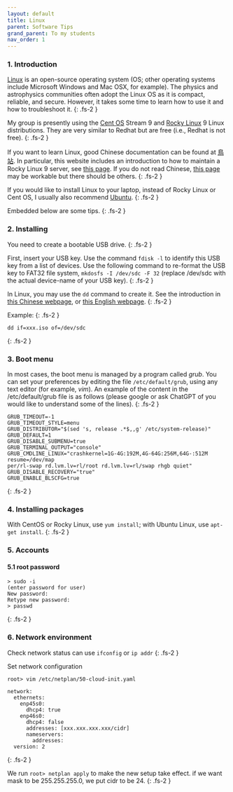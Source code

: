 ```yaml
---
layout: default
title: Linux
parent: Software Tips
grand_parent: To my students
nav_order: 1
---
```


### 1. Introduction

[Linux](https://zh.wikipedia.org/zh-tw/Linux) is an open-source operating system (OS; other operating systems include Microsoft Windows and Mac OSX, for example). The physics and astrophysics communities often adopt the Linux OS as it is compact, reliable, and secure. However, it takes some time to learn how to use it and how to troubleshoot it. 
{: .fs-2 }

My group is presently using the [Cent OS](https://www.centos.org/) Stream 9 and [Rocky Linux](https://rockylinux.org/) 9 Linux distributions. They are very similar to Redhat but are free (i.e., Redhat is not free). 
{: .fs-2 }


If you want to learn Linux, good Chinese documentation can be found at [鳥站](https://linux.vbird.org/). In particular, this website includes an introduction to how to maintain a Rocky Linux 9 server, see [this page](https://linux.vbird.org/linux_server/rocky9/). If you do not read Chinese, [this page](https://ryanstutorials.net/linuxtutorial/) may be workable but there should be others.
{: .fs-2 }


If you would like to install Linux to your laptop, instead of Rocky Linux or Cent OS, I usually also recommend [Ubuntu](https://ubuntu.com/).
{: .fs-2 }

Embedded below are some tips. 
{: .fs-2 }


### 2. Installing

You need to create a bootable USB drive.
{: .fs-2 }

First, insert your USB key. Use the command `fdisk -l` to identify this USB key from a list of devices. Use the following command to re-format the USB key to FAT32 file system, `mkdosfs -I /dev/sdc -F 32` (replace /dev/sdc with the actual device-name of your USB key).
{: .fs-2 }

In Linux, you may use the `dd` command to create it. See the introduction in [this Chinese webpage](https://kb.synology.com/zh-tw/DSM/tutorial/How_do_I_create_a_bootable_USB_drive_for_restoring_Linux), or [this English webpage](https://www.cyberciti.biz/faq/creating-a-bootable-ubuntu-usb-stick-on-a-debian-linux/).
{: .fs-2 }

Example:
{: .fs-2 }
```
dd if=xxx.iso of=/dev/sdc
```
{: .fs-2 }

### 3. Boot menu

In most cases, the boot menu is managed by a program called *grub*. You can set your preferences by editing the file `/etc/default/grub`, using any text editor (for example, *vim*). An example of the content in the /etc/default/grub file is as follows (please google or ask ChatGPT of you would like to understand some of the lines).
{: .fs-2 }

```
GRUB_TIMEOUT=-1
GRUB_TIMEOUT_STYLE=menu
GRUB_DISTRIBUTOR="$(sed 's, release .*$,,g' /etc/system-release)"
GRUB_DEFAULT=1
GRUB_DISABLE_SUBMENU=true
GRUB_TERMINAL_OUTPUT="console"
GRUB_CMDLINE_LINUX="crashkernel=1G-4G:192M,4G-64G:256M,64G-:512M resume=/dev/map
per/rl-swap rd.lvm.lv=rl/root rd.lvm.lv=rl/swap rhgb quiet"
GRUB_DISABLE_RECOVERY="true"
GRUB_ENABLE_BLSCFG=true
```
{: .fs-2 }


### 4. Installing packages

With CentOS or Rocky Linux, use `yum install`; with Ubuntu Linux, use `apt-get install`.
{: .fs-2 }

### 5. Accounts

#### 5.1 root password
```
> sudo -i
(enter password for user)
New password:
Retype new password:
> passwd
```
{: .fs-2 }

### 6. Network environment

Check network status can use `ifconfig` or `ip addr`
{: .fs-2 }

Set network configuration
```
root> vim /etc/netplan/50-cloud-init.yaml

network:
  ethernets:
    enp45s0:
      dhcp4: true
    enp46s0:
      dhcp4: false
      addresses: [xxx.xxx.xxx.xxx/cidr]
      nameservers:
        addresses:
  version: 2
```
{: .fs-2 }

We run `root> netplan apply` to make the new setup take effect.
if we want mask to be 255.255.255.0, we put cidr to be 24.
{: .fs-2 }
